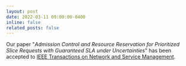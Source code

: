 ```yaml
---
layout: post
date: 2022-03-11 09:00:00-0400
inline: false
related_posts: false
---
```


Our paper "*Admission Control and Resource Reservation for Prioritized Slice Requests with Guaranteed SLA under Uncertainties*" has been accepted to [IEEE Transactions on Network and Service Management](https://ieeexplore.ieee.org/abstract/document/9737314).
